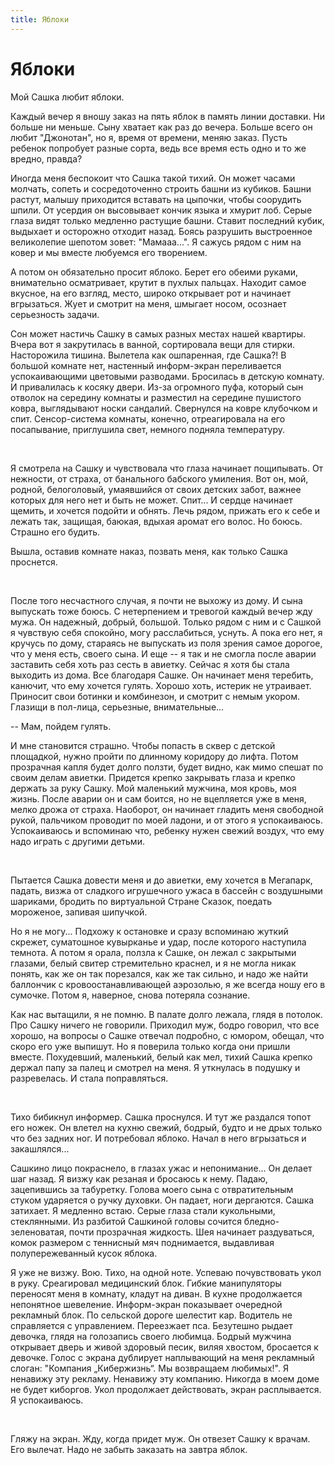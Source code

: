 ```yaml
---
title: Яблоки
---
```


# Яблоки

Мой Сашка любит яблоки.

Каждый вечер я вношу заказ на пять яблок в память линии доставки. Ни больше ни меньше. Сыну хватает как раз до вечера. Больше всего он любит "Джонотан", но я, время от времени, меняю заказ. Пусть ребенок попробует разные сорта, ведь все время есть одно и то же вредно, правда?

Иногда меня беспокоит что Сашка такой тихий. Он может часами молчать, сопеть и сосредоточенно строить башни из кубиков. Башни растут, малышу приходится вставать на цыпочки, чтобы соорудить шпили. От усердия он высовывает кончик языка и хмурит лоб. Серые глаза видят только медленно растущие башни. Ставит последний кубик, выдыхает и осторожно отходит назад. Боясь разрушить выстроенное великолепие шепотом зовет: "Мамааа...". Я сажусь рядом с ним на ковер и мы вместе любуемся его творением.

А потом он обязательно просит яблоко. Берет его обеими руками, внимательно осматривает, крутит в пухлых пальцах. Находит самое вкусное, на его взгляд, место, широко открывает рот и начинает вгрызаться. Жует и смотрит на меня, шмыгает носом, осознает серьезность задачи.

Сон может настичь Сашку в самых разных местах нашей квартиры. Вчера вот я закрутилась в ванной, сортировала вещи для стирки. Насторожила тишина. Вылетела как ошпаренная, где Сашка?! В большой комнате нет, настенный информ-экран переливается успокаивающими цветовыми разводами. Бросилась в детскую комнату. И привалилась к косяку двери. Из-за огромного пуфа, который сын отволок на середину комнаты и разместил на середине пушистого ковра, выглядывают носки сандалий. Свернулся на ковре клубочком и спит. Сенсор-система комнаты, конечно, отреагировала на его посапывание, приглушила свет, немного подняла температуру.

<br>

Я смотрела на Сашку и чувствовала что глаза начинает пощипывать. От нежности, от страха, от банального бабского умиления. Вот он, мой, родной, белоголовый, умаявшийся от своих детских забот, важнее которых для него нет и быть не может. Спит... И сердце начинает щемить, и хочется подойти и обнять. Лечь рядом, прижать его к себе и лежать так, защищая, баюкая, вдыхая аромат его волос. Но боюсь. Страшно его будить.

Вышла, оставив комнате наказ, позвать меня, как только Сашка проснется.

<br>

После того несчастного случая, я почти не выхожу из дому. И сына выпускать тоже боюсь. С нетерпением и тревогой каждый вечер жду мужа. Он надежный, добрый, большой. Только рядом с ним и с Сашкой я чувствую себя спокойно, могу расслабиться, уснуть. А пока его нет, я кручусь по дому, стараясь не выпускать из поля зрения самое дорогое, что у меня есть, своего сына. И еще -- я так и не смогла после аварии заставить себя хоть раз сесть в авиетку. Сейчас я хотя бы стала выходить из дома. Все благодаря Сашке. Он начинает меня теребить, канючит, что ему хочется гулять. Хорошо хоть, истерик не утраивает. Приносит свои ботинки и комбинезон, и смотрит с немым укором. Глазищи в пол-лица, серьезные, внимательные...

-- Мам, пойдем гулять.

И мне становится страшно. Чтобы попасть в сквер с детской площадкой, нужно пройти по длинному коридору до лифта. Потом прозрачная капля будет долго ползти, будет видно, как мимо спешат по своим делам авиетки. Придется крепко закрывать глаза и крепко держать за руку Сашку. Мой маленький мужчина, моя кровь, моя жизнь. После аварии он и сам боится, но не вцепляется уже в меня, мелко дрожа от страха. Наоборот, он начинает гладить меня свободной рукой, пальчиком проводит по моей ладони, и от этого я успокаиваюсь. Успокаиваюсь и вспоминаю что, ребенку нужен свежий воздух, что ему надо играть с другими детьми.

<br>

Пытается Сашка довести меня и до авиетки, ему хочется в Мегапарк, падать, визжа от сладкого игрушечного ужаса в бассейн с воздушными шариками, бродить по виртуальной Стране Сказок, поедать мороженое, запивая шипучкой.

Но я не могу... Подхожу к остановке и сразу вспоминаю жуткий скрежет, суматошное кувырканье и удар, после которого наступила темнота. А потом я орала, ползла к Сашке, он лежал с закрытыми глазами, белый свитер стремительно краснел, и я не могла никак понять, как же он так порезался, как же так сильно, и надо же найти баллончик с кровоостанавливающей аэрозолью, я же всегда ношу его в сумочке. Потом я, наверное, снова потеряла сознание.

Как нас вытащили, я не помню. В палате долго лежала, глядя в потолок. Про Сашку ничего не говорили. Приходил муж, бодро говорил, что все хорошо, на вопросы о Сашке отвечал подробно, с юмором, обещал, что скоро его уже выпишут. Но я поверила только когда они пришли вместе. Похудевший, маленький, белый как мел, тихий Сашка крепко держал папу за палец и смотрел на меня. Я уткнулась в подушку и разревелась. И стала поправляться.

<br>

Тихо бибикнул информер. Сашка проснулся. И тут же раздался топот его ножек. Он влетел на кухню свежий, бодрый, будто и не дрых только что без задних ног. И потребовал яблоко. Начал в него вгрызаться и закашлялся...

Сашкино лицо покраснело, в глазах ужас и непонимание... Он делает шаг назад. Я визжу как резаная и бросаюсь к нему. Падаю, зацепившись за табуретку. Голова моего сына с отвратительным стуком ударяется о ручку духовки. Он падает, ноги дергаются. Сашка затихает. Я медленно встаю. Серые глаза стали кукольными, стеклянными. Из разбитой Сашкиной головы сочится бледно-зеленоватая, почти прозрачная жидкость. Шея начинает раздуваться, комок размером с теннисный мяч поднимается, выдавливая полупережеванный кусок яблока.

Я уже не визжу. Вою. Тихо, на одной ноте. Успеваю почувствовать укол в руку. Среагировал медицинский блок. Гибкие манипуляторы переносят меня в комнату, кладут на диван. В кухне продолжается непонятное шевеление. Информ-экран показывает очередной рекламный блок. По сельской дороге шелестит кар. Водитель не справляется с управлением. Переезжает пса. Безутешно рыдает девочка, глядя на голозапись своего любимца. Бодрый мужчина открывает дверь и живой здоровый песик, виляя хвостом, бросается к девочке. Голос с экрана дублирует наплывающий на меня рекламный слоган: "Компания „Кибержизнь“. Мы возвращаем любимых!". Я ненавижу эту рекламу. Ненавижу эту компанию. Никогда в моем доме не будет киборгов. Укол продолжает действовать, экран расплывается. Я успокаиваюсь.

<br>

Гляжу на экран. Жду, когда придет муж. Он отвезет Сашку к врачам. Его вылечат. Надо не забыть заказать на завтра яблок.